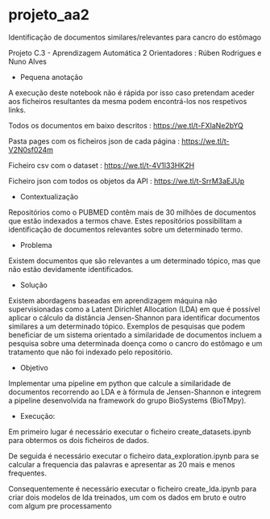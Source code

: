 # projeto_aa2
Identificação de documentos similares/relevantes para cancro do estômago

Projeto C.3 - Aprendizagem Automática 2
Orientadores : Rúben Rodrigues e Nuno Alves

* Pequena anotação

A execução deste notebook não é rápida por isso caso pretendam aceder aos ficheiros resultantes da mesma podem encontrá-los nos respetivos links.

Todos os documentos em baixo descritos : https://we.tl/t-FXIaNe2bYQ

Pasta pages com os ficheiros json de cada página : https://we.tl/t-V2N0sf024m

Ficheiro csv com o dataset : https://we.tl/t-4V1I33HK2H

Ficheiro json com todos os objetos da API : https://we.tl/t-SrrM3aEJUp


* Contextualização

Repositórios como o PUBMED contêm mais de 30 milhões de documentos que estão indexados a termos chave. Estes repositórios possibilitam a identificação de documentos relevantes sobre um determinado termo.


* Problema

Existem documentos que são relevantes a um determinado tópico, mas que não estão devidamente identificados.

* Solução

Existem abordagens baseadas em aprendizagem máquina não supervisionadas como a Latent Dirichlet Allocation (LDA) em que é possível aplicar o cálculo da distância Jensen-Shannon para identificar documentos similares a um determinado tópico. Exemplos de pesquisas que podem beneficiar de um sistema orientado a similaridade de documentos incluem a pesquisa sobre uma determinada doença como o cancro do estômago e um tratamento que não foi indexado pelo repositório.

* Objetivo

Implementar uma pipeline em python que calcule a similaridade de documentos recorrendo ao LDA e à fórmula de Jensen-Shannon e integrem a pipeline desenvolvida na framework do grupo BioSystems (BioTMpy).


* Execução:

Em primeiro lugar é necessário executar o ficheiro create_datasets.ipynb para obtermos os dois ficheiros de dados.

De seguida é necessário executar o ficheiro data_exploration.ipynb para se calcular a frequencia das palavras e apresentar as 20 mais e menos frequentes.

Consequentemente é necessário executar o ficheiro create_lda.ipynb para criar dois modelos de lda treinados, um com os dados em bruto e outro com algum pre processamento